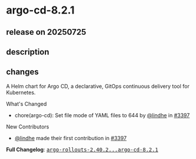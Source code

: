 # argo-cd-8.2.1

## release on 20250725

## description

## changes

A Helm chart for Argo CD, a declarative, GitOps continuous delivery tool for Kubernetes.

What's Changed

* chore(argo-cd): Set file mode of YAML files to 644 by <a class="user-mention notranslate" data-hovercard-type="user" data-hovercard-url="/users/lindhe/hovercard" data-octo-click="hovercard-link-click" data-octo-dimensions="link_type:self" href="https://github.com/lindhe">@lindhe</a> in <a class="issue-link js-issue-link" data-error-text="Failed to load title" data-id="3256496892" data-permission-text="Title is private" data-url="https://github.com/argoproj/argo-helm/issues/3397" data-hovercard-type="pull_request" data-hovercard-url="/argoproj/argo-helm/pull/3397/hovercard" href="https://github.com/argoproj/argo-helm/pull/3397">#3397</a>

New Contributors

* <a class="user-mention notranslate" data-hovercard-type="user" data-hovercard-url="/users/lindhe/hovercard" data-octo-click="hovercard-link-click" data-octo-dimensions="link_type:self" href="https://github.com/lindhe">@lindhe</a> made their first contribution in <a class="issue-link js-issue-link" data-error-text="Failed to load title" data-id="3256496892" data-permission-text="Title is private" data-url="https://github.com/argoproj/argo-helm/issues/3397" data-hovercard-type="pull_request" data-hovercard-url="/argoproj/argo-helm/pull/3397/hovercard" href="https://github.com/argoproj/argo-helm/pull/3397">#3397</a>

<strong>Full Changelog</strong>: <a class="commit-link" href="https://github.com/argoproj/argo-helm/compare/argo-rollouts-2.40.2...argo-cd-8.2.1"><tt>argo-rollouts-2.40.2...argo-cd-8.2.1</tt></a>

